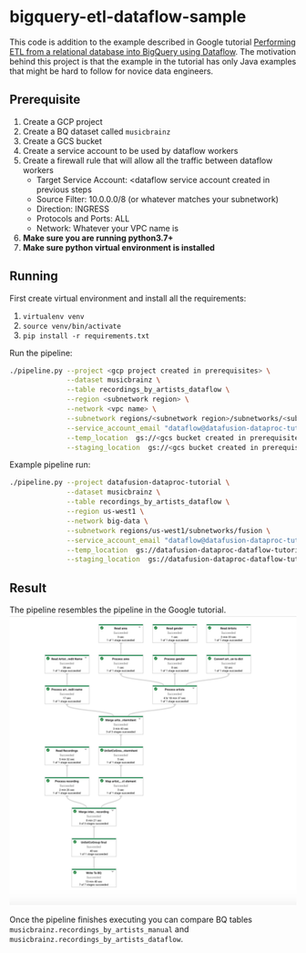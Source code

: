 # bigquery-etl-dataflow-sample
This code is addition to the example described in Google tutorial [Performing ETL from a relational database into BigQuery
using Dataflow](https://cloud.google.com/solutions/performing-etl-from-relational-database-into-bigquery). The motivation
behind this project is that the example in the tutorial has only Java examples that might be hard to follow for novice
data engineers.

## Prerequisite
1. Create a GCP project
1. Create a BQ dataset called `musicbrainz`
1. Create a GCS bucket
1. Create a service account to be used by dataflow workers  
1. Create a firewall rule that will allow all the traffic between dataflow workers
    * Target Service Account: <dataflow service account created in previous steps
    * Source Filter: 10.0.0.0/8 (or whatever matches your subnetwork)
    * Direction: INGRESS
    * Protocols and Ports: ALL
    * Network: Whatever your VPC name is
1. **Make sure you are running python3.7+**
1. **Make sure python virtual environment is installed**

    
## Running
First create virtual environment and install all the requirements:
1. `virtualenv venv`
1. `source venv/bin/activate`
1. `pip install -r requirements.txt`

Run the pipeline:
```bash
./pipeline.py --project <gcp project created in prerequisites> \
              --dataset musicbrainz \
              --table recordings_by_artists_dataflow \
              --region <subnetwork region> \
              --network <vpc name> \
              --subnetwork regions/<subnetwork region>/subnetworks/<subnetwork name> \
              --service_account_email "dataflow@datafusion-dataproc-tutorial.iam.gserviceaccount.com" \
              --temp_location  gs://<gcs bucket created in prerequisites>/temp_location \
              --staging_location  gs://<gcs bucket created in prerequisites>/staging
```

Example pipeline run:
```bash
./pipeline.py --project datafusion-dataproc-tutorial \
              --dataset musicbrainz \
              --table recordings_by_artists_dataflow \
              --region us-west1 \
              --network big-data \
              --subnetwork regions/us-west1/subnetworks/fusion \
              --service_account_email "dataflow@datafusion-dataproc-tutorial.iam.gserviceaccount.com" \
              --temp_location  gs://datafusion-dataproc-dataflow-tutorial/temp_location \
              --staging_location  gs://datafusion-dataproc-dataflow-tutorial/staging
```

## Result
The pipeline resembles the pipeline in the Google tutorial.
![pipeline.png](pipeline.png)

Once the pipeline finishes executing you can compare BQ tables `musicbrainz.recordings_by_artists_manual` and
`musicbrainz.recordings_by_artists_dataflow`.